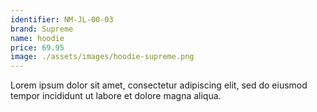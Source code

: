 ```yaml
---
identifier: NM-JL-00-03
brand: Supreme
name: hoodie
price: 69.95
image: ./assets/images/hoodie-supreme.png
---
```

Lorem ipsum dolor sit amet, consectetur adipiscing elit, sed do eiusmod tempor incididunt ut labore et dolore magna aliqua.
